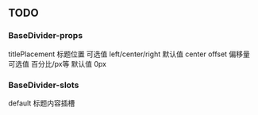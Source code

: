 ## TODO

### BaseDivider-props
titlePlacement 标题位置 可选值 left/center/right 默认值 center
offset 偏移量 可选值 百分比/px等 默认值 0px
### BaseDivider-slots
default 标题内容插槽